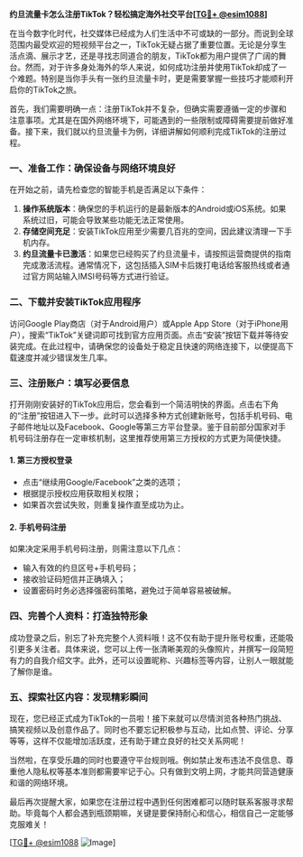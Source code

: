 **约旦流量卡怎么注册TikTok？轻松搞定海外社交平台[[TG💪+ @esim1088](https://t.me/s/esim1088)]**

在当今数字化时代，社交媒体已经成为人们生活中不可或缺的一部分。而说到全球范围内最受欢迎的短视频平台之一，TikTok无疑占据了重要位置。无论是分享生活点滴、展示才艺，还是寻找志同道合的朋友，TikTok都为用户提供了广阔的舞台。然而，对于许多身处海外的华人来说，如何成功注册并使用TikTok却成了一个难题。特别是当你手头有一张约旦流量卡时，更是需要掌握一些技巧才能顺利开启你的TikTok之旅。

首先，我们需要明确一点：注册TikTok并不复杂，但确实需要遵循一定的步骤和注意事项。尤其是在国外网络环境下，可能遇到的一些限制或障碍需要提前做好准备。接下来，我们就以约旦流量卡为例，详细讲解如何顺利完成TikTok的注册过程。

### 一、准备工作：确保设备与网络环境良好

在开始之前，请先检查您的智能手机是否满足以下条件：

1. **操作系统版本**：确保您的手机运行的是最新版本的Android或iOS系统。如果系统过旧，可能会导致某些功能无法正常使用。
2. **存储空间充足**：安装TikTok应用至少需要几百兆的空间，因此建议清理一下手机内存。
3. **约旦流量卡已激活**：如果您已经购买了约旦流量卡，请按照运营商提供的指南完成激活流程。通常情况下，这包括插入SIM卡后拨打电话给客服热线或者通过官方网站输入IMSI号码等方式进行验证。

### 二、下载并安装TikTok应用程序

访问Google Play商店（对于Android用户）或Apple App Store（对于iPhone用户），搜索“TikTok”关键词即可找到官方应用页面。点击“安装”按钮下载并等待安装完成。在此过程中，请确保您的设备处于稳定且快速的网络连接下，以便提高下载速度并减少错误发生几率。

### 三、注册账户：填写必要信息

打开刚刚安装好的TikTok应用后，您会看到一个简洁明快的界面。点击右下角的“注册”按钮进入下一步。此时可以选择多种方式创建新账号，包括手机号码、电子邮件地址以及Facebook、Google等第三方平台登录。鉴于目前部分国家对手机号码注册存在一定审核机制，这里推荐使用第三方授权的方式更为简便快捷。

#### 1. 第三方授权登录
- 点击“继续用Google/Facebook”之类的选项；
- 根据提示授权应用获取相关权限；
- 如果首次尝试失败，则重复操作直至成功为止。

#### 2. 手机号码注册
如果决定采用手机号码注册，则需注意以下几点：
- 输入有效的约旦区号+手机号码；
- 接收验证码短信并正确填入；
- 设置密码时务必选择强密码策略，避免过于简单容易被破解。

### 四、完善个人资料：打造独特形象

成功登录之后，别忘了补充完整个人资料哦！这不仅有助于提升账号权重，还能吸引更多关注者。具体来说，您可以上传一张清晰美观的头像照片，并撰写一段简短有力的自我介绍文字。此外，还可以设置昵称、兴趣标签等内容，让别人一眼就能了解你是谁。

### 五、探索社区内容：发现精彩瞬间

现在，您已经正式成为TikTok的一员啦！接下来就可以尽情浏览各种热门挑战、搞笑视频以及创意作品了。同时也不要忘记积极参与互动，比如点赞、评论、分享等等，这样不仅能增加活跃度，还有助于建立良好的社交关系网呢！

当然啦，在享受乐趣的同时也要遵守平台规则哦。例如禁止发布违法不良信息、尊重他人隐私权等基本准则都需要牢记于心。只有做到文明上网，才能共同营造健康和谐的网络环境。

最后再次提醒大家，如果您在注册过程中遇到任何困难都可以随时联系客服寻求帮助。毕竟每个人都会遇到瓶颈期嘛，关键是要保持耐心和信心，相信自己一定能够克服难关！

[[TG💪+ @esim1088](https://t.me/s/esim1088) ![Image](https://i.postimg.cc/4NQfJmqS/Snipaste-2025-05-13-00-14-12.png)]